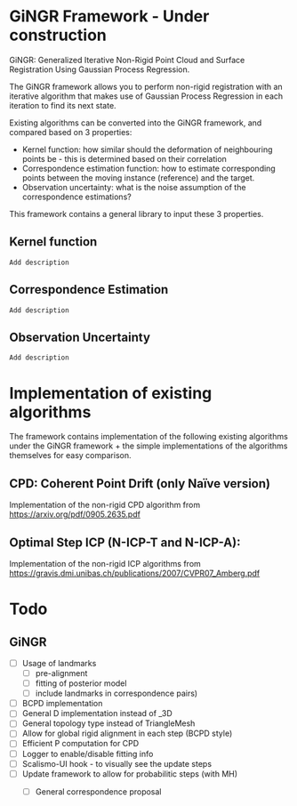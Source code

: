 # GiNGR Framework - Under construction
GiNGR: Generalized Iterative Non-Rigid Point Cloud and Surface Registration Using Gaussian Process Regression. 

The GiNGR framework allows you to perform non-rigid registration with an iterative algorithm that makes use of Gaussian Process Regression in each iteration to find its next state. 

Existing algorithms can be converted into the GiNGR framework, and compared based on 3 properties:
 - Kernel function: how similar should the deformation of neighbouring points be - this is determined based on their correlation
 - Correspondence estimation function: how to estimate corresponding points between the moving instance (reference) and the target.
 - Observation uncertainty: what is the noise assumption of the correspondence estimations?

This framework contains a general library to input these 3 properties. 

## Kernel function
`Add description`
## Correspondence Estimation
`Add description`
## Observation Uncertainty
`Add description`

# Implementation of existing algorithms
The framework contains implementation of the following existing algorithms under the GiNGR framework + the simple implementations of the algorithms themselves for easy comparison.

## CPD: Coherent Point Drift (only Naïve version)
Implementation of the non-rigid CPD algorithm from https://arxiv.org/pdf/0905.2635.pdf

## Optimal Step ICP (N-ICP-T and N-ICP-A):
Implementation of the non-rigid ICP algorithms from https://gravis.dmi.unibas.ch/publications/2007/CVPR07_Amberg.pdf

# Todo
## GiNGR
 - [ ] Usage of landmarks 
    - [ ] pre-alignment
    - [ ] fitting of posterior model
    - [ ] include landmarks in correspondence pairs)
 - [ ] BCPD implementation
 - [ ] General D implementation instead of _3D
 - [ ] General topology type instead of TriangleMesh
 - [ ] Allow for global rigid alignment in each step (BCPD style)
 - [ ] Efficient P computation for CPD
 - [ ] Logger to enable/disable fitting info
 - [ ] Scalismo-UI hook - to visually see the update steps
 - [ ] Update framework to allow for probabilitic steps (with MH)
    - [ ] General correspondence proposal
 